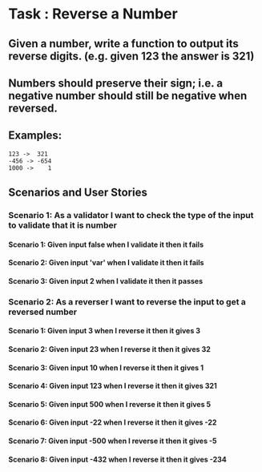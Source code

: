 # Task : Reverse a Number
## Given a number, write a function to output its reverse digits. (e.g. given 123 the answer is 321)

## Numbers should preserve their sign; i.e. a negative number should still be negative when reversed.

## Examples:
	123 ->  321
	-456 -> -654
	1000 ->    1

## Scenarios and User Stories

### Scenario 1: As a validator I want to check the type of the input to validate that it is number

#### Scenario 1: Given input false when I validate it then it fails
#### Scenario 2: Given input 'var' when I validate it then it fails
#### Scenario 3: Given input 2 when I validate it then it passes

### Scenario 2: As a reverser I want to reverse the input to get a reversed number

#### Scenario 1: Given input 3 when I reverse it then it gives 3
#### Scenario 2: Given input 23 when I reverse it then it gives 32
#### Scenario 3: Given input 10 when I reverse it then it gives 1
#### Scenario 4: Given input 123 when I reverse it then it gives 321
#### Scenario 5: Given input 500 when I reverse it then it gives 5
#### Scenario 6: Given input -22 when I reverse it then it gives -22
#### Scenario 7: Given input -500 when I reverse it then it gives -5
#### Scenario 8: Given input -432 when I reverse it then it gives -234
